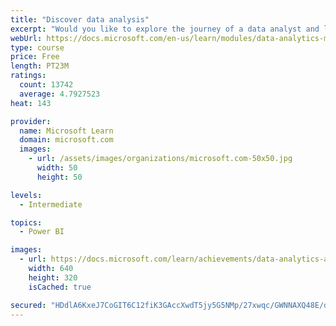 ```yaml
---
title: "Discover data analysis"
excerpt: "Would you like to explore the journey of a data analyst and learn how a data analyst tells a story with data? In this module, you will explore the different roles in data and learn the different tasks of a data analyst."
webUrl: https://docs.microsoft.com/en-us/learn/modules/data-analytics-microsoft/
type: course
price: Free
length: PT23M
ratings:
  count: 13742
  average: 4.7927523
heat: 143

provider:
  name: Microsoft Learn
  domain: microsoft.com
  images:
    - url: /assets/images/organizations/microsoft.com-50x50.jpg
      width: 50
      height: 50

levels:
  - Intermediate

topics:
  - Power BI

images:
  - url: https://docs.microsoft.com/learn/achievements/data-analytics-and-microsoft-social.png
    width: 640
    height: 320
    isCached: true

secured: "HDdlA6KxeJ7CoGIT6C12fiK3GAccXwdT5jy5G5NMp/27xwqc/GWNNAXQ48E/deyK4p3QEbf7myHReauXOIhDcLQzTRoWFojLJWYmBkKoRpf9QVQBXsk+x+muhZZWaZwYJihaDnuwlOD/+wDckMTIdS0hxklAu2wGSkHnvLTTyV2+LCIrSxJFFKgfsdrZ/jCcdBqr6B0boZsWFdUifYnsuct1k+2DOYS+Ahgvk43liFv0s3n4Z8Hi4GJapxRatUWyNMxQG/u2lGHsyN1xcU06Y9Q0VRlKY+cpn7vCfIUwhCKY22VQcY7Ics49bsvKqI6c6gRA7LqyeZpcQJlA6XJTS4jpQ9Z92RJ+YjZKq/WL2QwuSFh1FlAWGyWtZCIH4oNFMn5IEJB849Dt9SEL+SecTOvbMpXdx3jkrfba9k8Ienp7x9JvmO3g+CmSlmkFxd2M;UrwD+w24HjsRNRYsN2kP7Q=="
---
```



